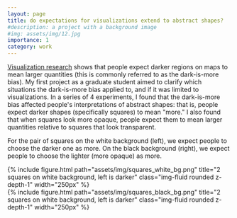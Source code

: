 ```yaml
---
layout: page
title: do expectations for visualizations extend to abstract shapes?
#description: a project with a background image
#img: assets/img/12.jpg
importance: 1
category: work
---
```


<a href="https://www.tandfonline.com/doi/abs/10.1559/152304089783813918">Visualization research</a> shows that people expect darker regions on maps to mean larger quantities (this is commonly referred to as the dark-is-more bias). My first project as a graduate student aimed to clarify which situations the dark-is-more bias applied to, and if it was limited to visualizations. In a series of 4 experiments, I found that the dark-is-more bias affected people's interpretations of abstract shapes: that is, people expect darker shapes (specifically squares) to mean "more." I also found that when squares look more opaque, people expect them to mean larger quantities relative to squares that look transparent. 

For the pair of squares on the white background (left), we expect people to choose the darker one as more. On the black background (right), we expect people to choose the lighter (more opaque) as more.
<div class="row">
    <div class="col-sm mt-3 mt-md-0">
        {% include figure.html path="assets/img/squares_white_bg.png" title="2 squares on white background, left is darker" class="img-fluid rounded z-depth-1" width="250px"  %}
    </div>
    <div class="col-sm mt-3 mt-md-0">
        {% include figure.html path="assets/img/squares_black_bg.png" title="2 squares on white background, left is darker" class="img-fluid rounded z-depth-1" width="250px" %}
    </div>
</div>

